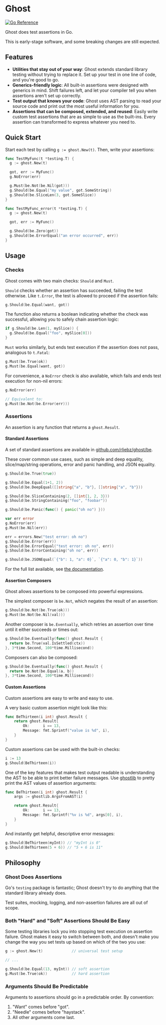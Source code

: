 # Ghost

[![Go Reference](https://pkg.go.dev/badge/github.com/rliebz/ghost.svg)][godoc]

Ghost does test assertions in Go.

This is early-stage software, and some breaking changes are still expected.

## Features

- **Utilities that stay out of your way**: Ghost extends standard library
  testing without trying to replace it. Set up your test in one line of code,
  and you're good to go.
- **Generics-friendly logic**: All built-in assertions were designed with
  generics in mind. Shift failures left, and let your compiler tell you when
  assertions aren't set up correctly.
- **Test output that knows your code**: Ghost uses AST parsing to read your
  source code and print out the most useful information for you.
- **Assertions that can be composed, extended, and reused**: Easily write
  custom test assertions that are as simple to use as the built-ins. Every
  assertion can transformed to express whatever you need to.

## Quick Start

Start each test by calling `g := ghost.New(t)`. Then, write your assertions:

```go
func TestMyFunc(t *testing.T) {
  g := ghost.New(t)

  got, err := MyFunc()
  g.NoError(err)

  g.Must(be.Not(be.Nil(got)))
  g.Should(be.Equal("my value", got.SomeString))
  g.Should(be.SliceLen(3, got.SomeSlice))
}

func TestMyFunc_error(t *testing.T) {
  g := ghost.New(t)

  got, err := MyFunc()

  g.Should(be.Zero(got))
  g.Should(be.ErrorEqual("an error occurred", err))
}
```

## Usage

### Checks

Ghost comes with two main checks: `Should` and `Must`.

`Should` checks whether an assertion has succeeded, failing the test otherwise.
Like `t.Error`, the test is allowed to proceed if the assertion fails:

```go
g.Should(be.Equal(want, got))
```

The function also returns a boolean indicating whether the check was
successful, allowing you to safely chain assertion logic:

```go
if g.Should(be.Len(1, mySlice)) {
  g.Should(be.Equal("foo", mySlice[0]))
}
```

`Must` works similarly, but ends test execution if the assertion does not pass,
analogous to `t.Fatal`:

```go
g.Must(be.True(ok))
g.Must(be.Equal(want, got))
```

For convenience, a `NoError` check is also available, which fails and ends test
execution for non-nil errors:

```go
g.NoError(err)

// Equivalent to:
g.Must(be.Not(be.Error(err)))
```

### Assertions

An assertion is any function that returns a `ghost.Result`.

#### Standard Assertions

A set of standard assertions are available in [github.com/rliebz/ghost/be][godoc/be].

These cover common use cases, such as simple and deep equality, slice/map/string
operations, error and panic handling, and JSON equality.

```go
g.Should(be.True(true))

g.Should(be.Equal(1+1, 2))
g.Should(be.DeepEqual([]string{"a", "b"}, []string{"a", "b"}))

g.Should(be.SliceContaining(2, []int{1, 2, 3}))
g.Should(be.StringContaining("foo", "foobar"))

g.Should(be.Panic(func() { panic("oh no") }))

var err error
g.NoError(err)
g.Must(be.Nil(err))

err = errors.New("test error: oh no")
g.Should(be.Error(err))
g.Should(be.ErrorEqual("test error: oh no", err))
g.Should(be.ErrorContaining("oh no", err))

g.Should(be.JSONEqual(`{"b": 1, "a": 0}`, `{"a": 0, "b": 1}`))
```

For the full list available, see [the documentation][godoc/be].

#### Assertion Composers

Ghost allows assertions to be composed into powerful expressions.

The simplest composer is `be.Not`, which negates the result of an assertion:

```go
g.Should(be.Not(be.True(ok)))
g.Must(be.Not(be.Nil(val)))
```

Another composer is `be.Eventually`, which retries an assertion over time until
it either succeeds or times out:

```go
g.Should(be.Eventually(func() ghost.Result {
  return be.True(val.IsSettled(ctx))
}, 3*time.Second, 100*time.Millisecond))
```

Composers can also be composed:

```go
g.Should(be.Eventually(func() ghost.Result {
  return be.Not(be.Equal(a, b))
}, 3*time.Second, 100*time.Millisecond))
```

#### Custom Assertions

Custom assertions are easy to write and easy to use.

A very basic custom assertion might look like this:

```go
func BeThirteen(i int) ghost.Result {
	return ghost.Result{
		Ok:      i == 13,
		Message: fmt.Sprintf("value is %d", i),
	}
}
```

Custom assertions can be used with the built-in checks:

```go
i := 13
g.Should(BeThirteen(i))
```

One of the key features that makes test output readable is understanding the
AST to be able to print better failure messages. Use [ghostlib][godoc/ghostlib]
to pretty print the AST values of assertion arguments:

```go
func BeThirteen(i int) ghost.Result {
	args := ghostlib.ArgsFromAST(i)

	return ghost.Result{
		Ok:      i == 13,
		Message: fmt.Sprintf("%v is %d", args[0], i),
	}
}
```

And instantly get helpful, descriptive error messages:

```go
g.Should(BeThirteen(myInt)) // "myInt is 0"
g.Should(BeThirteen(5 + 6)) // "5 + 6 is 11"
```

## Philosophy

### Ghost Does Assertions

Go's `testing` package is fantastic; Ghost doesn't try to do anything that the
standard library already does.

Test suites, mocking, logging, and non-assertion failures are all out of scope.

### Both "Hard" and "Soft" Assertions Should Be Easy

Some testing libraries lock you into stopping test execution on assertion
failure. Ghost makes it easy to switch between both, and doesn't make you
change the way you set tests up based on which of the two you use:

```go
g := ghost.New(t)             // universal test setup

// ...

g.Should(be.Equal(13, myInt)) // soft assertion
g.Must(be.True(ok))           // hard assertion
```

### Arguments Should Be Predictable

Arguments to assertions should go in a predictable order. By convention:

1. "Want" comes before "got".
2. "Needle" comes before "haystack".
3. All other arguments come last.

[godoc]: https://pkg.go.dev/github.com/rliebz/ghost
[godoc/be]: https://pkg.go.dev/github.com/rliebz/ghost/be
[godoc/ghostlib]: https://pkg.go.dev/github.com/rliebz/ghost/ghostlib
